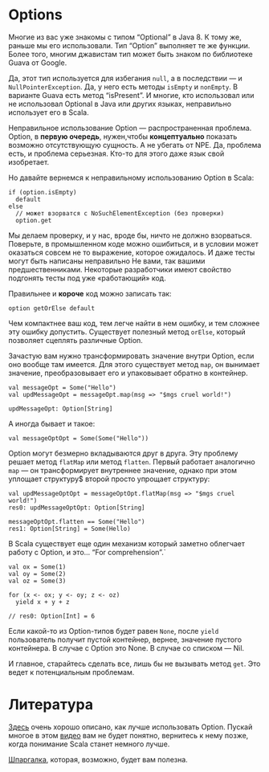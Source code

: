 ﻿Options
=======
Многие из вас уже знакомы с типом “Optional” в Java 8. К тому же, раньше мы его
использовали. Тип “Option” выполняет те же функции. Более того, многим
джавистам тип может быть знаком по библиотеке Guava от Google.

Да, этот тип используется для избегания `null`, а в последствии — и
`NullPointerException`. Да, у него есть методы `isEmpty` и `nonEmpty`. В
варианте Guava есть метод “isPresent”. И многие, кто использовал или не
использовал Optional в Java или других языках, неправильно использует его в
Scala.

Неправильное использование Option — распространенная проблема.
Option, в **первую очередь**, нужен,чтобы **концептуально** показать
возможно отсутствующую сущность. А не убегать от NPE. Да, проблема есть, и
проблема серьезная. Кто-то для этого даже язык свой изобретает.

Но давайте вернемся к неправильному использованию Option в Scala:

    if (option.isEmpty)
      default
    else
      // может взорватся c NoSuchElementException (без проверки)
      option.get

Мы делаем проверку, и у нас, вроде бы, ничто не должно взорваться. Поверьте,
в промышленном коде можно ошибиться, и в условии может оказаться совсем не то
выражение, которое ожидалось. И даже тесты могут быть написаны неправильно Не
вами, так вашими предшественниками. Некоторые разработчики имеют свойство
подгонять тесты под уже «работающий» код.

Правильнее и **короче** код можно записать так:

    option getOrElse default

Чем компактнее ваш код, тем легче найти в нем ошибку, и тем сложнее эту ошибку
допустить. Существует полезный метод `orElse`, который позволяет сцеплять
различные Option.

Зачастую вам нужно трансформировать значение внутри Option, если оно вообще там
имеется. Для этого существует метод `map`, он вынимает значение,
преобразовывает его и упаковывает обратно в контейнер.

    val messageOpt = Some("Hello")
    val updMessageOpt = messageOpt.map(msg => "$mgs cruel world!")

    updMessageOpt: Option[String]


А иногда бывает и такое:

    val messageOptOpt = Some(Some("Hello"))

Option могут безмерно вкладываются друг в друга. Эту проблему решает метод
`flatMap` или метод `flatten`. Первый работает аналогично `map` — он
трансформирует внутреннее значение, однако при
этом уплощает структуру$ второй просто
упрощает структуру:

    val updMessageOptOpt = messageOptOpt.flatMap(msg => "$mgs cruel world!")
    res0: updMessageOptOpt: Option[String]

    messageOptOpt.flatten == Some("Hello")
    res1: Option[String] = Some(Hello)

В Scala существует еще один механизм который заметно облегчает работу с
Option, и это... “For comprehension”.`

    val ox = Some(1)
    val oy = Some(2)
    val oz = Some(3)

    for (x <- ox; y <- oy; z <- oz)
      yield x + y + z

    // res0: Option[Int] = 6

Если какой-то из Option-типов будет равен `None`, после `yield` пользователь
получит пустой контейнер, вернее, значение пустого контейнера. В случае с
Option это None. В случае со списком — Nil.

И главное, старайтесь сделать все, лишь бы не вызывать метод `get`. Это ведет
к потенциальным проблемам.


Литература
==========
[Здесь][opt-guide] очень хорошо описано, как лучше использовать Option. Пускай
многое в этом [видео][opt-video-1] вам не будет понятно, вернитесь к нему позже,
когда понимание Scala станет немного лучше.

[Шпаргалка][opt-cheat-sheet], которая, возможно, будет вам полезна.

[opt-guide]: http://danielwestheide.com/blog/2012/12/19/the-neophytes-guide-to-scala-part-5-the-option-type.html
[opt-video-1]: https://www.youtube.com/watch?v=gVXt1RG_yN0
[opt-cheat-sheet]: http://blog.tmorris.net/posts/scalaoption-cheat-sheet/


